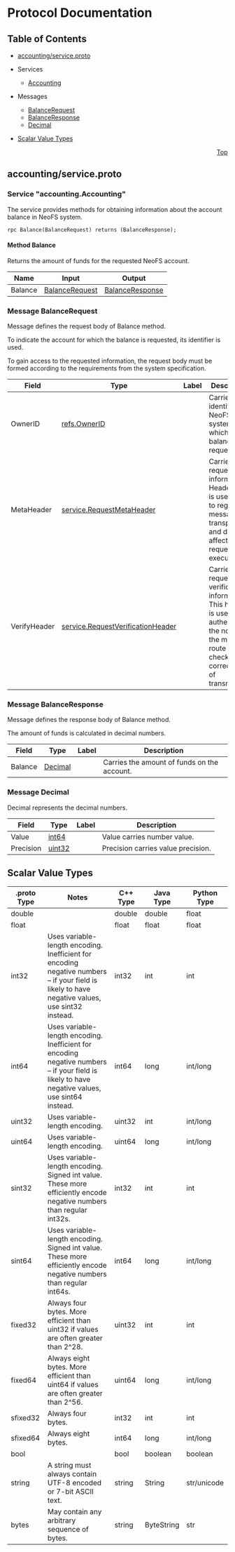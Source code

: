 # Protocol Documentation
<a name="top"></a>

## Table of Contents

- [accounting/service.proto](#accounting/service.proto)
 - Services
    - [Accounting](#accounting.Accounting)
    
  - Messages
    - [BalanceRequest](#accounting.BalanceRequest)
    - [BalanceResponse](#accounting.BalanceResponse)
    - [Decimal](#accounting.Decimal)
    

- [Scalar Value Types](#scalar-value-types)



<a name="accounting/service.proto"></a>
<p align="right"><a href="#top">Top</a></p>

## accounting/service.proto




<a name="accounting.Accounting"></a>

### Service "accounting.Accounting"
The service provides methods for obtaining information
about the account balance in NeoFS system.

```
rpc Balance(BalanceRequest) returns (BalanceResponse);

```

#### Method Balance

Returns the amount of funds for the requested NeoFS account.

| Name | Input | Output |
| ---- | ----- | ------ |
| Balance | [BalanceRequest](#accounting.BalanceRequest) | [BalanceResponse](#accounting.BalanceResponse) |
 <!-- end services -->


<a name="accounting.BalanceRequest"></a>

### Message BalanceRequest
Message defines the request body of Balance method.

To indicate the account for which the balance is requested, its identifier is used.

To gain access to the requested information, the request body must be formed according
to the requirements from the system specification.


| Field | Type | Label | Description |
| ----- | ---- | ----- | ----------- |
| OwnerID | [refs.OwnerID](#refs.OwnerID) |  | Carries user identifier in NeoFS system for which the balance is requested. |
| MetaHeader | [service.RequestMetaHeader](#service.RequestMetaHeader) |  | Carries request meta information. Header data is used only to regulate message transport and does not affect request execution. |
| VerifyHeader | [service.RequestVerificationHeader](#service.RequestVerificationHeader) |  | Carries request verification information. This header is used to authenticate the nodes of the message route and check the correctness of transmission. |


<a name="accounting.BalanceResponse"></a>

### Message BalanceResponse
Message defines the response body of Balance method.

The amount of funds is calculated in decimal numbers.


| Field | Type | Label | Description |
| ----- | ---- | ----- | ----------- |
| Balance | [Decimal](#accounting.Decimal) |  | Carries the amount of funds on the account. |


<a name="accounting.Decimal"></a>

### Message Decimal
Decimal represents the decimal numbers.


| Field | Type | Label | Description |
| ----- | ---- | ----- | ----------- |
| Value | [int64](#int64) |  | Value carries number value. |
| Precision | [uint32](#uint32) |  | Precision carries value precision. |

 <!-- end messages -->

 <!-- end enums -->



## Scalar Value Types

| .proto Type | Notes | C++ Type | Java Type | Python Type |
| ----------- | ----- | -------- | --------- | ----------- |
| <a name="double" /> double |  | double | double | float |
| <a name="float" /> float |  | float | float | float |
| <a name="int32" /> int32 | Uses variable-length encoding. Inefficient for encoding negative numbers – if your field is likely to have negative values, use sint32 instead. | int32 | int | int |
| <a name="int64" /> int64 | Uses variable-length encoding. Inefficient for encoding negative numbers – if your field is likely to have negative values, use sint64 instead. | int64 | long | int/long |
| <a name="uint32" /> uint32 | Uses variable-length encoding. | uint32 | int | int/long |
| <a name="uint64" /> uint64 | Uses variable-length encoding. | uint64 | long | int/long |
| <a name="sint32" /> sint32 | Uses variable-length encoding. Signed int value. These more efficiently encode negative numbers than regular int32s. | int32 | int | int |
| <a name="sint64" /> sint64 | Uses variable-length encoding. Signed int value. These more efficiently encode negative numbers than regular int64s. | int64 | long | int/long |
| <a name="fixed32" /> fixed32 | Always four bytes. More efficient than uint32 if values are often greater than 2^28. | uint32 | int | int |
| <a name="fixed64" /> fixed64 | Always eight bytes. More efficient than uint64 if values are often greater than 2^56. | uint64 | long | int/long |
| <a name="sfixed32" /> sfixed32 | Always four bytes. | int32 | int | int |
| <a name="sfixed64" /> sfixed64 | Always eight bytes. | int64 | long | int/long |
| <a name="bool" /> bool |  | bool | boolean | boolean |
| <a name="string" /> string | A string must always contain UTF-8 encoded or 7-bit ASCII text. | string | String | str/unicode |
| <a name="bytes" /> bytes | May contain any arbitrary sequence of bytes. | string | ByteString | str |

